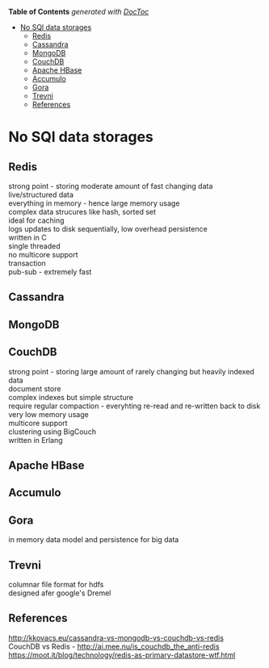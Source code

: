 **Table of Contents**  *generated with [DocToc](http://doctoc.herokuapp.com/)*

- [No SQl data storages](#no-sql-data-storages)
	- [Redis](#redis)
	- [Cassandra](#cassandra)
	- [MongoDB](#mongodb)
	- [CouchDB](#couchdb)
	- [Apache HBase](#apache-hbase)
	- [Accumulo](#accumulo)
	- [Gora](#gora)
	- [Trevni](#trevni)
	- [References](#references)

No SQl data storages
====================

Redis
-----
strong point - storing moderate amount of fast changing data  
live/structured data  
everything in memory -  hence large memory usage  
complex data strucures like hash, sorted set  
ideal for caching  
logs updates to disk sequentially, low overhead persistence  
written in C  
single threaded  
no multicore support  
transaction  
pub-sub - extremely fast  

Cassandra
---------


MongoDB
-------


CouchDB
-------
strong point - storing large amount of rarely changing but heavily indexed data  
document store  
complex indexes but simple structure  
require regular compaction - everyhting re-read and re-written back to disk  
very low memory usage  
multicore support  
clustering using BigCouch  
written in Erlang  

Apache HBase
------------


Accumulo
--------

Gora
----
in memory data model and persistence for big data  

Trevni
------
columnar file format for hdfs  
designed afer google's Dremel  

References
----------
http://kkovacs.eu/cassandra-vs-mongodb-vs-couchdb-vs-redis  
CouchDB vs Redis - http://ai.mee.nu/is_couchdb_the_anti-redis  
https://moot.it/blog/technology/redis-as-primary-datastore-wtf.html  

